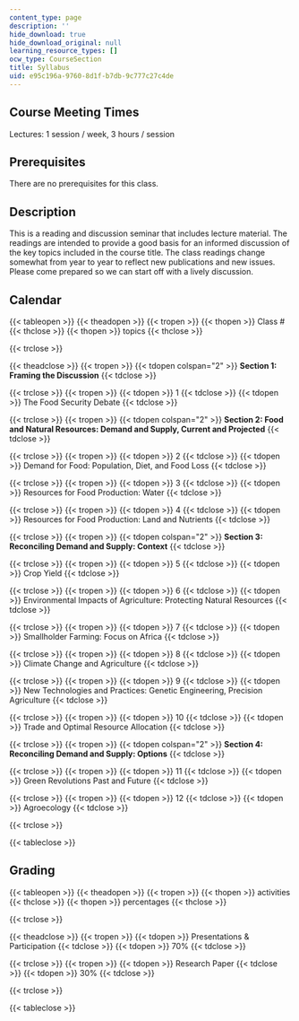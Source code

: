 ```yaml
---
content_type: page
description: ''
hide_download: true
hide_download_original: null
learning_resource_types: []
ocw_type: CourseSection
title: Syllabus
uid: e95c196a-9760-8d1f-b7db-9c777c27c4de
---
```


Course Meeting Times
--------------------

Lectures: 1 session / week, 3 hours / session

Prerequisites
-------------

There are no prerequisites for this class.

Description
-----------

This is a reading and discussion seminar that includes lecture material. The readings are intended to provide a good basis for an informed discussion of the key topics included in the course title. The class readings change somewhat from year to year to reflect new publications and new issues. Please come prepared so we can start off with a lively discussion.

Calendar
--------

{{< tableopen >}}
{{< theadopen >}}
{{< tropen >}}
{{< thopen >}}
Class #
{{< thclose >}}
{{< thopen >}}
topics
{{< thclose >}}

{{< trclose >}}

{{< theadclose >}}
{{< tropen >}}
{{< tdopen colspan="2" >}}
**Section 1: Framing the Discussion**
{{< tdclose >}}

{{< trclose >}}
{{< tropen >}}
{{< tdopen >}}
1
{{< tdclose >}}
{{< tdopen >}}
The Food Security Debate
{{< tdclose >}}

{{< trclose >}}
{{< tropen >}}
{{< tdopen colspan="2" >}}
**Section 2: Food and Natural Resources: Demand and Supply, Current and Projected**
{{< tdclose >}}

{{< trclose >}}
{{< tropen >}}
{{< tdopen >}}
2
{{< tdclose >}}
{{< tdopen >}}
Demand for Food: Population, Diet, and Food Loss
{{< tdclose >}}

{{< trclose >}}
{{< tropen >}}
{{< tdopen >}}
3
{{< tdclose >}}
{{< tdopen >}}
Resources for Food Production: Water
{{< tdclose >}}

{{< trclose >}}
{{< tropen >}}
{{< tdopen >}}
4
{{< tdclose >}}
{{< tdopen >}}
Resources for Food Production: Land and Nutrients
{{< tdclose >}}

{{< trclose >}}
{{< tropen >}}
{{< tdopen colspan="2" >}}
**Section 3: Reconciling Demand and Supply: Context**
{{< tdclose >}}

{{< trclose >}}
{{< tropen >}}
{{< tdopen >}}
5
{{< tdclose >}}
{{< tdopen >}}
Crop Yield
{{< tdclose >}}

{{< trclose >}}
{{< tropen >}}
{{< tdopen >}}
6
{{< tdclose >}}
{{< tdopen >}}
Environmental Impacts of Agriculture: Protecting Natural Resources
{{< tdclose >}}

{{< trclose >}}
{{< tropen >}}
{{< tdopen >}}
7
{{< tdclose >}}
{{< tdopen >}}
Smallholder Farming: Focus on Africa
{{< tdclose >}}

{{< trclose >}}
{{< tropen >}}
{{< tdopen >}}
8
{{< tdclose >}}
{{< tdopen >}}
Climate Change and Agriculture
{{< tdclose >}}

{{< trclose >}}
{{< tropen >}}
{{< tdopen >}}
9
{{< tdclose >}}
{{< tdopen >}}
New Technologies and Practices: Genetic Engineering, Precision Agriculture
{{< tdclose >}}

{{< trclose >}}
{{< tropen >}}
{{< tdopen >}}
10
{{< tdclose >}}
{{< tdopen >}}
Trade and Optimal Resource Allocation
{{< tdclose >}}

{{< trclose >}}
{{< tropen >}}
{{< tdopen colspan="2" >}}
**Section 4: Reconciling Demand and Supply: Options**
{{< tdclose >}}

{{< trclose >}}
{{< tropen >}}
{{< tdopen >}}
11
{{< tdclose >}}
{{< tdopen >}}
Green Revolutions Past and Future
{{< tdclose >}}

{{< trclose >}}
{{< tropen >}}
{{< tdopen >}}
12
{{< tdclose >}}
{{< tdopen >}}
Agroecology
{{< tdclose >}}

{{< trclose >}}

{{< tableclose >}}

Grading
-------

{{< tableopen >}}
{{< theadopen >}}
{{< tropen >}}
{{< thopen >}}
activities
{{< thclose >}}
{{< thopen >}}
percentages
{{< thclose >}}

{{< trclose >}}

{{< theadclose >}}
{{< tropen >}}
{{< tdopen >}}
Presentations & Participation
{{< tdclose >}}
{{< tdopen >}}
70%
{{< tdclose >}}

{{< trclose >}}
{{< tropen >}}
{{< tdopen >}}
Research Paper
{{< tdclose >}}
{{< tdopen >}}
30%
{{< tdclose >}}

{{< trclose >}}

{{< tableclose >}}